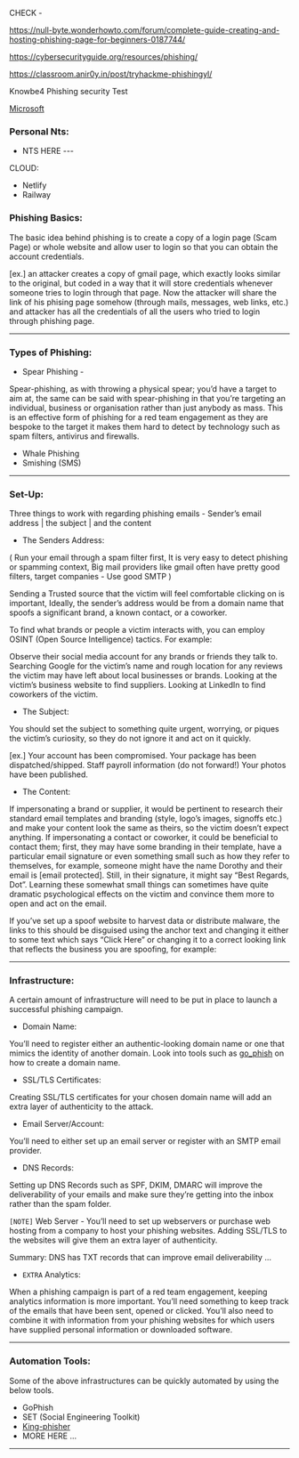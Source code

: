 
CHECK -

https://null-byte.wonderhowto.com/forum/complete-guide-creating-and-hosting-phishing-page-for-beginners-0187744/

https://cybersecurityguide.org/resources/phishing/

https://classroom.anir0y.in/post/tryhackme-phishingyl/

Knowbe4 Phishing security Test

[Microsoft](https://docs.microsoft.com/en-us/microsoft-365/security/office-365-security/attack-simulation-training?view=o365-worldwide)


### Personal Nts:

* NTS HERE ---

CLOUD: 
- Netlify
- Railway

### Phishing Basics:

The basic idea behind phishing is to create a copy of a login page (Scam Page) or whole website and allow user to login so that you can obtain the account credentials. 


[ex.] an attacker creates a copy of gmail page, which exactly looks similar to the original, but coded in a way that it will store credentials whenever someone tries to login through that page. Now the attacker will share the link of his phising page somehow (through mails, messages, web links, etc.) and attacker has all the credentials of all the users who tried to login through phishing page.

* * *

### Types of Phishing:

* Spear Phishing - 

Spear-phishing, as with throwing a physical spear; you’d have a target to aim at, the same can be said with spear-phishing in that you’re targeting an individual, business or organisation rather than just anybody as mass. This is an effective form of phishing for a red team engagement as they are bespoke to the target it makes them hard to detect by technology such as spam filters, antivirus and firewalls.

* Whale Phishing
* Smishing (SMS)

* * *

### Set-Up:

Three  things to work with regarding phishing emails - Sender’s email address | the subject | and the content

* The Senders Address:

(  Run your email through a spam filter first, It is very easy to detect phishing or spamming context, Big mail providers like gmail often have pretty good filters, target companies - Use good SMTP )

Sending a Trusted source that the victim will feel comfortable clicking on is important,
Ideally, the sender’s address would be from a domain name that spoofs a significant brand, a known contact, or a coworker.

To find what brands or people a victim interacts with, you can employ OSINT (Open Source Intelligence) tactics. For example:

Observe their social media account for any brands or friends they talk to. Searching Google for the victim’s name and rough location for any reviews the victim may have left about local businesses or brands. Looking at the victim’s business website to find suppliers. Looking at LinkedIn to find coworkers of the victim.

* The Subject:

You should set the subject to something quite urgent, worrying, or piques the victim’s curiosity, so they do not ignore it and act on it quickly.

[ex.] Your account has been compromised.
Your package has been dispatched/shipped.
Staff payroll information (do not forward!)
Your photos have been published.

* The Content:

If impersonating a brand or supplier, it would be pertinent to research their standard email templates and branding (style, logo’s images, signoffs etc.) and make your content look the same as theirs, so the victim doesn’t expect anything. If impersonating a contact or coworker, it could be beneficial to contact them; first, they may have some branding in their template, have a particular email signature or even something small such as how they refer to themselves, for example, someone might have the name Dorothy and their email is [email protected]. Still, in their signature, it might say “Best Regards, Dot”. Learning these somewhat small things can sometimes have quite dramatic psychological effects on the victim and convince them more to open and act on the email.

If you’ve set up a spoof website to harvest data or distribute malware, the links to this should be disguised using the anchor text and changing it either to some text which says “Click Here” or changing it to a correct looking link that reflects the business you are spoofing, for example:


* * *

### Infrastructure:

A certain amount of infrastructure will need to be put in place to launch a successful phishing campaign.

* Domain Name:

You’ll need to register either an authentic-looking domain name or one that mimics the identity of another domain. Look into tools such as [go_phish](https://github.com/gophish/gophish) on how to create a domain name.

* SSL/TLS Certificates:

Creating SSL/TLS certificates for your chosen domain name will add an extra layer of authenticity to the attack.

* Email Server/Account:

You’ll need to either set up an email server or register with an SMTP email provider.

* DNS Records:

Setting up DNS Records such as SPF, DKIM, DMARC will improve the deliverability of your emails and make sure they’re getting into the inbox rather than the spam folder.

``` [NOTE] ``` Web Server - You’ll need to set up webservers or purchase web hosting from a company to host your phishing websites. Adding SSL/TLS to the websites will give them an extra layer of authenticity.

Summary: DNS has TXT records that can improve email deliverability ...

* ``` EXTRA ``` Analytics:

When a phishing campaign is part of a red team engagement, keeping analytics information is more important. You’ll need something to keep track of the emails that have been sent, opened or clicked. You’ll also need to combine it with information from your phishing websites for which users have supplied personal information or downloaded software.

* * *

### Automation Tools:

Some of the above infrastructures can be quickly automated by using the below tools.

* GoPhish
* SET (Social Engineering Toolkit)
* [King-phisher](https://github.com/rsmusllp/king-phisher)
* MORE HERE ...

* * *



